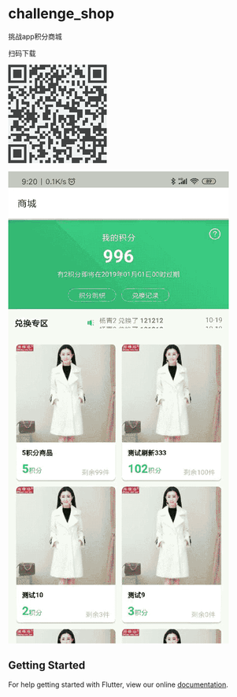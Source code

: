 # challenge_shop

挑战app积分商城



扫码下载



![下载](%E4%B8%8B%E8%BD%BD.png)





![下载](截图.gif)





## Getting Started

For help getting started with Flutter, view our online
[documentation](https://flutter.io/).